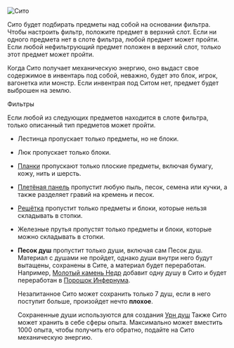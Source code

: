 ![Сито](block:betterwithmods:single_machine@2)

Сито будет подбирать предметы над собой на основании фильтра.
Чтобы настроить фильтр, положите предмет в верхний слот.
Если ни одного предмета нет в слоте фильтра, любой предмет может пройти.
Если любой нефильтрующий предмет положен в верхний слот, только этот предмет может пройти.

Когда Сито получает механическую энергию, оно выдаст свое содержимое в инвентарь под собой, неважно, будет это блок, игрок, вагонетка или монстр. Если инвентрая под Ситом нет, предмет будет выброшен на землю.

Фильтры

Если любой из следующих предметов находится в слоте фильтра, только описанный тип предметов может пройти.

* Лестинца пропускает только предметы, но не блоки.
* Люк пропускает только блоки.
* [Планки](decoration.md) пропускают только плоские предметы, включая бумагу, кожу, нить и шерсть.
* [Плетёная панель](decoration.md) пропустит любую пыль, песок, семена или кучки, а также разделяет гравий на кремень и песок.
* [Решётка](decoration.md) пропустит только предметы и блоки, которые нельзя складывать в стопки.
* Железные прутья пропустят только предметы и блоки, которые можно складывать в стопки.
* **Песок душ** пропустит только души, включая сам Песок душ. Материал с душами не пройдет, однако души внутри него будут вытащены, сохранены в Сите, а материал будет переработан.
Например, [Молотый камень Недр](../items/ground_netherrack.md) добавит одну душу в Сито и будет переработан в [Порошок Инфернума](../items/hellfire_dust.md).

    Незапитанное Сито может сохранить только 7 душ, если в него поступит больше, произойдет нечто **плохое**.

    Сохраненные души используются для создания [Урн душ](soul_urn.md)
     Также Сито может хранить в себе сферы опыта. Максимально может вместить 1000 опыта, чтобы получить его обратно, подайте на Сито механическую энергию.
